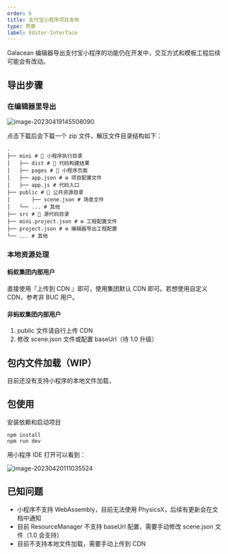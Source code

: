 ```yaml
---
order: 6
title: 支付宝小程序项目发布
type: 界面
label: Editor-Interface
---
```


Galacean 编辑器导出支付宝小程序的功能仍在开发中，交互方式和模板工程后续可能会有改动。

## 导出步骤

### 在编辑器里导出

![image-20230419145508090](https://mdn.alipayobjects.com/rms/afts/img/A*YnAqSZKNNDQAAAAAAAAAAAAAARQnAQ/original/image-20230419145508090.png)

点击下载后会下载一个 zip 文件，解压文件目录结构如下：

```shell
.
├── mini # 📁 小程序执行目录
│   ├── dist # 📁 代码构建结果
│   ├── pages # 📁 小程序页面
│   ├── app.json # ⚙️ 项目配置文件
│   ├── app.js # 代码入口
├── public # 📁 公共资源目录
│		├── scene.json # 场景文件
│   └── ... # 其他
├── src # 📁 源代码目录
├── mini.project.json # ⚙️ 工程配置文件
├── project.json # ⚙️ 编辑器导出工程配置
└── ... # 其他
```

### 本地资源处理

#### 蚂蚁集团内部用户

直接使用『上传到 CDN 』即可，使用集团默认 CDN 即可。若想使用自定义 CDN，参考非 BUC 用户。

#### 非蚂蚁集团内部用户

1.  public 文件请自行上传 CDN
2. 修改 scene.json 文件或配置 baseUrl（待 1.0 升级）

## 包内文件加载（WIP）

目前还没有支持小程序的本地文件加载，

## 包使用

安装依赖和启动项目

```shell
npm install
npm run dev
```

用小程序 IDE 打开可以看到：

![image-20230420111035524](https://mdn.alipayobjects.com/rms/afts/img/A*kEUkTbfSMIwAAAAAAAAAAAAAARQnAQ/original/image-20230420111035524.png)

## 已知问题

- 小程序不支持 WebAssembly，目前无法使用 PhysicsX，后续有更新会在文档中通知
- 目前 ResourceManager 不支持 baseUrl 配置，需要手动修改 scene.json 文件（1.0 会支持）
- 目前不支持本地文件加载，需要手动上传到 CDN